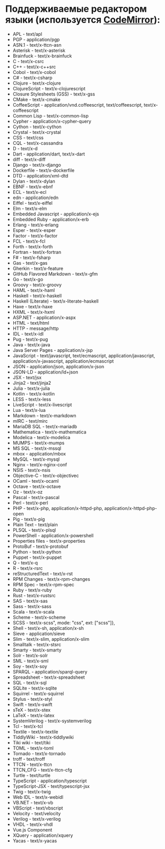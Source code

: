# Поддерживаемые редактором языки (используется [CodeMirror](https://codemirror.net/doc/manual.html)):

- APL - text/apl
- PGP - application/pgp
- ASN.1 - text/x-ttcn-asn
- Asterisk - text/x-asterisk
- Brainfuck - text/x-brainfuck
- C - text/x-csrc
- C++ - text/x-c++src
- Cobol - text/x-cobol
- C# - text/x-csharp
- Clojure - text/x-clojure
- ClojureScript - text/x-clojurescript
- Closure Stylesheets (GSS) - text/x-gss
- CMake - text/x-cmake
- CoffeeScript - application/vnd.coffeescript, text/coffeescript, text/x-coffeescript
- Common Lisp - text/x-common-lisp
- Cypher - application/x-cypher-query
- Cython - text/x-cython
- Crystal - text/x-crystal
- CSS - text/css
- CQL - text/x-cassandra
- D - text/x-d
- Dart - application/dart, text/x-dart
- diff - text/x-diff
- Django - text/x-django
- Dockerfile - text/x-dockerfile
- DTD - application/xml-dtd
- Dylan - text/x-dylan
- EBNF - text/x-ebnf
- ECL - text/x-ecl
- edn - application/edn
- Eiffel - text/x-eiffel
- Elm - text/x-elm
- Embedded Javascript - application/x-ejs
- Embedded Ruby - application/x-erb
- Erlang - text/x-erlang
- Esper - text/x-esper
- Factor - text/x-factor
- FCL - text/x-fcl
- Forth - text/x-forth
- Fortran - text/x-fortran
- F# - text/x-fsharp
- Gas - text/x-gas
- Gherkin - text/x-feature
- GitHub Flavored Markdown - text/x-gfm
- Go - text/x-go
- Groovy - text/x-groovy
- HAML - text/x-haml
- Haskell - text/x-haskell
- Haskell (Literate) - text/x-literate-haskell
- Haxe - text/x-haxe
- HXML - text/x-hxml
- ASP.NET - application/x-aspx
- HTML - text/html
- HTTP - message/http
- IDL - text/x-idl
- Pug - text/x-pug
- Java - text/x-java
- Java Server Pages - application/x-jsp
- JavaScript - text/javascript, text/ecmascript, application/javascript, application/x-javascript, application/ecmascript
- JSON - application/json, application/x-json
- JSON-LD - application/ld+json
- JSX - text/jsx
- Jinja2 - text/jinja2
- Julia - text/x-julia
- Kotlin - text/x-kotlin
- LESS - text/x-less
- LiveScript - text/x-livescript
- Lua - text/x-lua
- Markdown - text/x-markdown
- mIRC - text/mirc
- MariaDB SQL - text/x-mariadb
- Mathematica - text/x-mathematica
- Modelica - text/x-modelica
- MUMPS - text/x-mumps
- MS SQL - text/x-mssql
- mbox - application/mbox
- MySQL - text/x-mysql
- Nginx - text/x-nginx-conf
- NSIS - text/x-nsis
- Objective-C - text/x-objectivec
- OCaml - text/x-ocaml
- Octave - text/x-octave
- Oz - text/x-oz
- Pascal - text/x-pascal
- Perl - text/x-perl
- PHP - text/x-php, application/x-httpd-php, application/x-httpd-php-open
- Pig - text/x-pig
- Plain Text - text/plain
- PLSQL - text/x-plsql
- PowerShell - application/x-powershell
- Properties files - text/x-properties
- ProtoBuf - text/x-protobuf
- Python - text/x-python
- Puppet - text/x-puppet
- Q - text/x-q
- R - text/x-rsrc
- reStructuredText - text/x-rst
- RPM Changes - text/x-rpm-changes
- RPM Spec - text/x-rpm-spec
- Ruby - text/x-ruby
- Rust - text/x-rustsrc
- SAS - text/x-sas
- Sass - text/x-sass
- Scala - text/x-scala
- Scheme - text/x-scheme
- SCSS - text/x-scss", mode: "css", ext: ["scss"]},
- Shell - text/x-sh, application/x-sh
- Sieve - application/sieve
- Slim - text/x-slim, application/x-slim
- Smalltalk - text/x-stsrc
- Smarty - text/x-smarty
- Solr - text/x-solr
- SML - text/x-sml
- Soy - text/x-soy
- SPARQL - application/sparql-query
- Spreadsheet - text/x-spreadsheet
- SQL - text/x-sql
- SQLite - text/x-sqlite
- Squirrel - text/x-squirrel
- Stylus - text/x-styl
- Swift - text/x-swift
- sTeX - text/x-stex
- LaTeX - text/x-latex
- SystemVerilog - text/x-systemverilog
- Tcl - text/x-tcl
- Textile - text/x-textile
- TiddlyWiki  - text/x-tiddlywiki
- Tiki wiki - text/tiki
- TOML - text/x-toml
- Tornado - text/x-tornado
- troff - text/troff
- TTCN - text/x-ttcn
- TTCN_CFG - text/x-ttcn-cfg
- Turtle - text/turtle
- TypeScript - application/typescript
- TypeScript-JSX - text/typescript-jsx
- Twig - text/x-twig
- Web IDL - text/x-webidl
- VB.NET - text/x-vb
- VBScript - text/vbscript
- Velocity - text/velocity
- Verilog - text/x-verilog
- VHDL - text/x-vhdl
- Vue.js Component
- XQuery - application/xquery
- Yacas - text/x-yacas